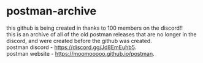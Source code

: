 # postman-archive
this github is being created in thanks to 100 members on the discord!! <br />
this is an archive of all of the old postman releases that are no longer in the discord, and were created before the github was created. <br />
postman discord - https://discord.gg/Jd8EmEuhb5. <br /> 
postman website - https://moomooooo.github.io/postman.
